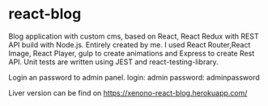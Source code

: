 # react-blog

Blog application with custom cms, based on React, React Redux with REST API build with Node.js. Entirely created by me.
I used React Router,React Image, React Player, gulp to create animations and Express to create Rest API. Unit tests are written
using JEST and react-testing-library.

Login an password to admin panel.
login: admin
password: adminpassword

Liver version can be find on https://xenono-react-blog.herokuapp.com/
